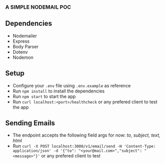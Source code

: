 ### A SIMPLE NODEMAIL POC

## Dependencies

- Nodemailer
- Express
- Body Parser
- Dotenv
- Nodemon

## Setup

- Configure your `.env` file using `.env.example` as reference
- Run `npm install` to install the dependencies
- Run `npm start` to start the app
- Run `curl localhost:<port>/healthcheck` or any prefered client to test the app

## Sending Emails

- The endpoint accepts the following field args for now: _to, subject, text, html_
- Run `curl -X POST localhost:3000/v1/email/send -H 'Content-Type: application/json' -d '{"to": "<your@mail.com>","subject": "<message>"}'` or any prefered client to test
